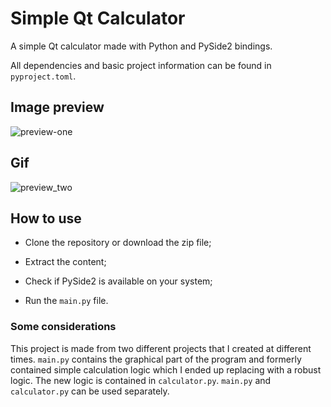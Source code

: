 # Simple Qt Calculator
A simple Qt calculator made with Python and PySide2 bindings. 

All dependencies and basic project information can be found in `pyproject.toml`.

## Image preview
![preview-one](https://user-images.githubusercontent.com/64466694/120730622-44122b00-c4b8-11eb-840d-d499ea5cd103.png)

## Gif
![preview_two](https://user-images.githubusercontent.com/64466694/120731325-c18a6b00-c4b9-11eb-9a78-8de5b976f5ff.gif)

## How to use

- Clone the repository or download the zip file;
- Extract the content;

- Check if PySide2 is available on your system;
- Run the `main.py` file.

### Some considerations

This project is made from two different projects that I created at different times. `main.py` contains the graphical part of the program and formerly contained simple calculation logic which I ended up replacing with a robust logic. The new logic is contained in `calculator.py`. `main.py` and `calculator.py` can be used separately.
